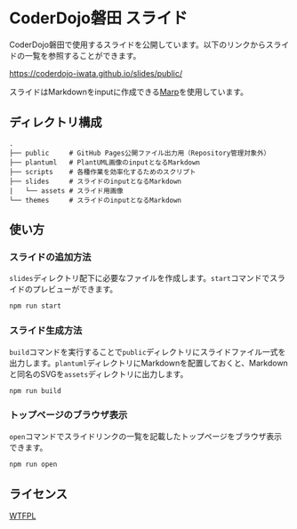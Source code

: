 # CoderDojo磐田 スライド

CoderDojo磐田で使用するスライドを公開しています。以下のリンクからスライドの一覧を参照することができます。

https://coderdojo-iwata.github.io/slides/public/

スライドはMarkdownをinputに作成できる[Marp](https://marp.app/)を使用しています。

## ディレクトリ構成

```
.
├── public     # GitHub Pages公開ファイル出力用（Repository管理対象外）
├── plantuml   # PlantUML画像のinputとなるMarkdown
├── scripts    # 各種作業を効率化するためのスクリプト
├── slides     # スライドのinputとなるMarkdown
|   └── assets # スライド用画像
└── themes     # スライドのinputとなるMarkdown
```

## 使い方

### スライドの追加方法

`slides`ディレクトリ配下に必要なファイルを作成します。`start`コマンドでスライドのプレビューができます。
 
 ```sh
 npm run start
 ```

### スライド生成方法

`build`コマンドを実行することで`public`ディレクトリにスライドファイル一式を出力します。`plantuml`ディレクトリにMarkdownを配置しておくと、Markdownと同名のSVGを`assets`ディレクトリに出力します。

 ```sh
 npm run build
 ```

### トップページのブラウザ表示

`open`コマンドでスライドリンクの一覧を記載したトップページをブラウザ表示できます。

```sh
npm run open
```

## ライセンス

[WTFPL](/LICENSE)
